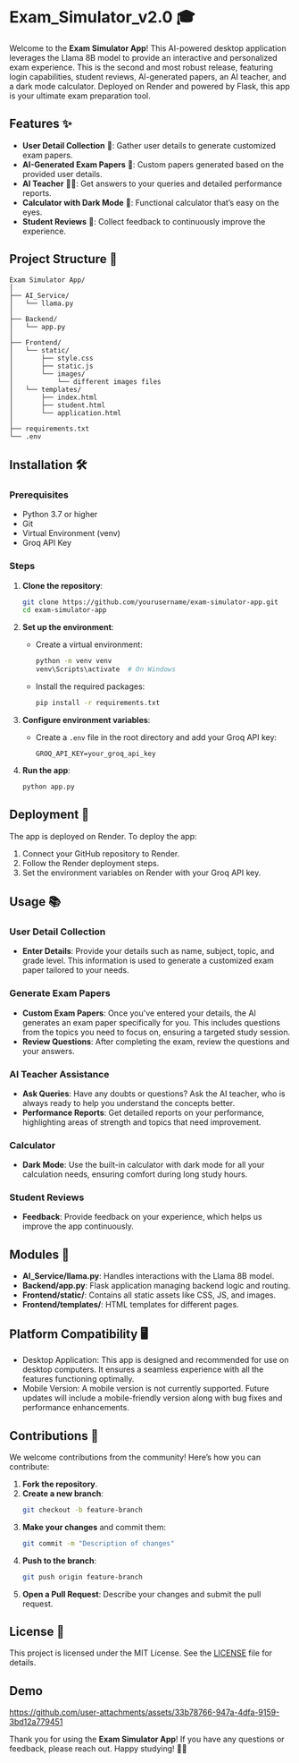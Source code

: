 # Exam_Simulator_v2.0 🎓

Welcome to the **Exam Simulator App**! This AI-powered desktop application leverages the Llama 8B model to provide an interactive and personalized exam experience. This is the second and most robust release, featuring login capabilities, student reviews, AI-generated papers, an AI teacher, and a dark mode calculator. Deployed on Render and powered by Flask, this app is your ultimate exam preparation tool.

## Features ✨

- **User Detail Collection** 📝: Gather user details to generate customized exam papers.
- **AI-Generated Exam Papers** 📄: Custom papers generated based on the provided user details.
- **AI Teacher** 🧑‍🏫: Get answers to your queries and detailed performance reports.
- **Calculator with Dark Mode** 🖤: Functional calculator that’s easy on the eyes.
- **Student Reviews** 💬: Collect feedback to continuously improve the experience.

## Project Structure 📁

```plaintext
Exam Simulator App/
│
├── AI_Service/
│   └── llama.py
│
├── Backend/
│   └── app.py
│
├── Frontend/
│   └── static/
│       ├── style.css
│       ├── static.js
│       └── images/
│           └── different images files
│   └── templates/
│       ├── index.html
│       ├── student.html
│       └── application.html
│
├── requirements.txt
└── .env
```

## Installation 🛠️

### Prerequisites
- Python 3.7 or higher
- Git
- Virtual Environment (venv)
- Groq API Key

### Steps

1. **Clone the repository**:
    ```bash
    git clone https://github.com/yourusername/exam-simulator-app.git
    cd exam-simulator-app
    ```

2. **Set up the environment**:
    - Create a virtual environment:
      ```bash
      python -m venv venv
      venv\Scripts\activate  # On Windows 
      ```
    - Install the required packages:
      ```bash
      pip install -r requirements.txt
      ```

3. **Configure environment variables**:
    - Create a `.env` file in the root directory and add your Groq API key:
      ```env
      GROQ_API_KEY=your_groq_api_key
      ```

4. **Run the app**:
    ```bash
    python app.py 
    ```

## Deployment 🚀

The app is deployed on Render. To deploy the app:

1. Connect your GitHub repository to Render.
2. Follow the Render deployment steps.
3. Set the environment variables on Render with your Groq API key.

## Usage 📚

### User Detail Collection
- **Enter Details**: Provide your details such as name, subject, topic, and grade level. This information is used to generate a customized exam paper tailored to your needs.

### Generate Exam Papers
- **Custom Exam Papers**: Once you've entered your details, the AI generates an exam paper specifically for you. This includes questions from the topics you need to focus on, ensuring a targeted study session.
- **Review Questions**: After completing the exam, review the questions and your answers.

### AI Teacher Assistance
- **Ask Queries**: Have any doubts or questions? Ask the AI teacher, who is always ready to help you understand the concepts better.
- **Performance Reports**: Get detailed reports on your performance, highlighting areas of strength and topics that need improvement.

### Calculator
- **Dark Mode**: Use the built-in calculator with dark mode for all your calculation needs, ensuring comfort during long study hours.

### Student Reviews
- **Feedback**: Provide feedback on your experience, which helps us improve the app continuously.

## Modules 🧩

- **AI_Service/llama.py**: Handles interactions with the Llama 8B model.
- **Backend/app.py**: Flask application managing backend logic and routing.
- **Frontend/static/**: Contains all static assets like CSS, JS, and images.
- **Frontend/templates/**: HTML templates for different pages.

## Platform Compatibility 🖥️

- Desktop Application: This app is designed and recommended for use on desktop computers. It ensures a seamless experience with all the features functioning optimally.
- Mobile Version: A mobile version is not currently supported. Future updates will include a mobile-friendly version along with bug fixes and performance enhancements.

## Contributions 🤝

We welcome contributions from the community! Here’s how you can contribute:

1. **Fork the repository**.
2. **Create a new branch**:
    ```bash
    git checkout -b feature-branch
    ```
3. **Make your changes** and commit them:
    ```bash
    git commit -m "Description of changes"
    ```
4. **Push to the branch**:
    ```bash
    git push origin feature-branch
    ```
5. **Open a Pull Request**: Describe your changes and submit the pull request.

## License 📜

This project is licensed under the MIT License. See the [LICENSE](LICENSE) file for details.

## Demo
https://github.com/user-attachments/assets/33b78766-947a-4dfa-9159-3bd12a779451


Thank you for using the **Exam Simulator App**! If you have any questions or feedback, please reach out. Happy studying! 📖✨
